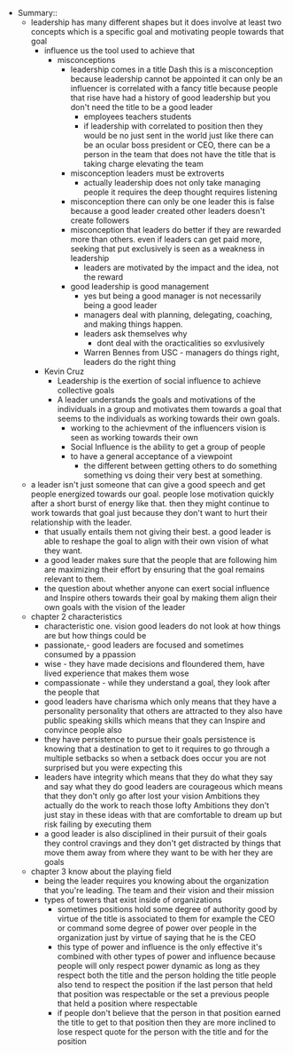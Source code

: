 - Summary::
    - leadership has many different shapes but it does involve at least two concepts which is a specific goal and motivating people towards that goal 
        - influence us the tool used to achieve that
            - misconceptions
                - leadership comes in a title Dash this is a misconception because leadership cannot be appointed it can only be an influencer is correlated with a fancy title because people that rise have had a history of good leadership but you don't need the title to be a good leader
                    -  employees teachers students
                    - if leadership with correlated to position then they would be no just sent in the world just like there can be an ocular boss president or CEO, there can be a person in the team that does not have the title that is taking charge elevating the team
                -  misconception leaders must be extroverts
                    -  actually leadership does not only take managing people it requires the deep thought requires listening
                - misconception there can only be one leader this is false because a good leader created other leaders doesn't create followers
                - misconception that leaders do better if they are rewarded more than others. even if leaders can get paid more, seeking that put exclusively is seen as a weakness in leadership
                    - leaders are motivated by the impact and the idea,  not the reward
                - good leadership is good management
                    - yes but being a good manager is not necessarily being a good leader
                    - managers deal with planning, delegating, coaching, and making things happen.
                    - leaders ask themselves why
                        - dont deal with the oracticalities so exvlusively
                    - Warren Bennes from USC - managers do things right, leaders do the right thing
        - Kevin Cruz
            - Leadership is the exertion of social influence to achieve collective goals
            - A leader understands the goals and motivations of the individuals in a group and motivates them towards a goal that seems to the individuals as working towards their own goals.
                - working to the achievment of the influencers vision is seen as working towards their own
                - Social Influence is the ability to get a group of people 
                - to have a general acceptance of a viewpoint
                    - the different between getting others to do something something vs  doing their very best at something.
    - a leader isn't just someone that can give a good speech and get people energized towards our goal. people lose motivation quickly after a short burst of energy like that. then they might continue to work towards that goal just because they don't want to hurt their relationship with the leader.
        - that usually entails them not giving their best. a good leader is able to reshape the goal to align with their own vision of what they want.
        - a good leader makes sure that the people that are following him are maximizing their effort by ensuring that the goal remains relevant to them.
        - the question about whether anyone can exert social influence and Inspire others towards their goal by making them align their own goals with the vision of the leader
    - chapter 2 characteristics
        -  characteristic one. vision good leaders do not look at how things are but how things could be
        - passionate,- good leaders are focused and sometimes consumed by a ppassion
        - wise - they have made decisions and floundered them, have lived experience that makes them wose
        - compassionate - while they understand a goal, they look after the people that
        -  good leaders have charisma which only means that they have a personality personality that others are attracted to they also have public speaking skills which means that they can Inspire and convince people also 
        - they have persistence to pursue their goals persistence is knowing that a destination to get to it requires to go through a multiple setbacks so when a setback does occur you are not surprised but you were expecting this
        -  leaders have integrity which means that they do what they say and say what they do good leaders are courageous which means that they don't only go after lost your vision Ambitions they actually do the work to reach those lofty Ambitions they don't just stay in these ideas with that are comfortable to dream up but risk failing by executing them
        - a good leader is also disciplined in their pursuit of their goals they control cravings and they don't get distracted by things that move them away from where they want to be with her they are goals 
    - chapter 3 know about the playing field
        - being the leader requires you knowing about the organization that you're leading. The team and their vision and their mission
        -  types of towers that exist inside of organizations
            - sometimes positions hold some degree of authority good by virtue of the title is associated to them for example the CEO or command some degree of power over people in the organization just by virtue of saying that he is the CEO
            - this type of power and influence is the only effective it's combined with other types of power and influence because people will only respect power dynamic as long as they respect both the title and the person holding the title people also tend to respect the position if the last person that held that position was respectable or the set a previous people that held a position where respectable
            -  if people don't believe that the person in that position earned the title to get to that position then they are more inclined to lose respect quote for the person with the title and for the position
